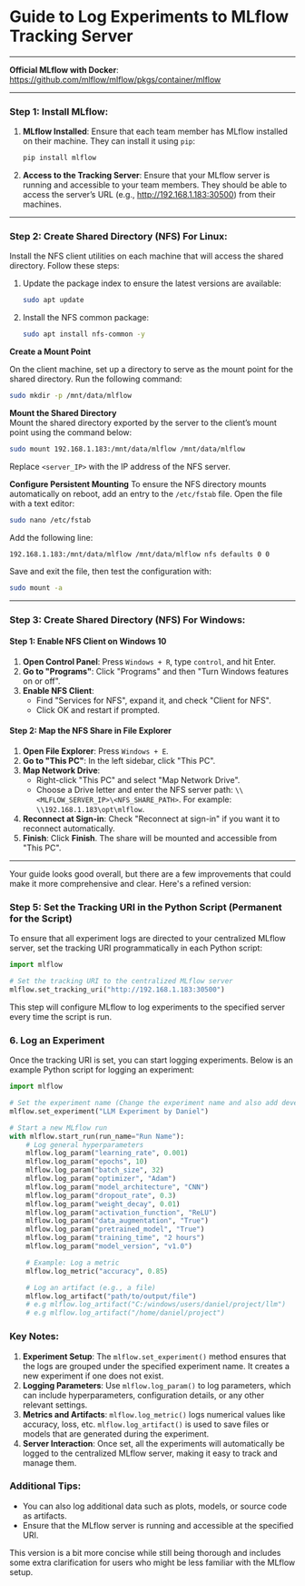 # Guide to Log Experiments to MLflow Tracking Server

---
**Official MLflow with Docker**: https://github.com/mlflow/mlflow/pkgs/container/mlflow

---

### Step 1: Install MLflow:

1. **MLflow Installed**: Ensure that each team member has MLflow installed on their machine. They can install it using `pip`:
   ```bash
   pip install mlflow
   ```

2. **Access to the Tracking Server**: Ensure that your MLflow server is running and accessible to your team members. They should be able to access the server’s URL (e.g., http://192.168.1.183:30500) from their machines.

---

### Step 2: Create Shared Directory (NFS) For Linux:

Install the NFS client utilities on each machine that will access the shared directory. Follow these steps:

1. Update the package index to ensure the latest versions are available:
   ```bash
   sudo apt update
   ```

2. Install the NFS common package:
   ```bash
   sudo apt install nfs-common -y
   ```

**Create a Mount Point**

On the client machine, set up a directory to serve as the mount point for the shared directory. Run the following command:  

```bash
sudo mkdir -p /mnt/data/mlflow
```

**Mount the Shared Directory**  
Mount the shared directory exported by the server to the client’s mount point using the command below:  

```bash
sudo mount 192.168.1.183:/mnt/data/mlflow /mnt/data/mlflow
```  

Replace `<server_IP>` with the IP address of the NFS server.

**Configure Persistent Mounting**
To ensure the NFS directory mounts automatically on reboot, add an entry to the `/etc/fstab` file. Open the file with a text editor:

```bash
sudo nano /etc/fstab
```

Add the following line:

```plaintext
192.168.1.183:/mnt/data/mlflow /mnt/data/mlflow nfs defaults 0 0
```

Save and exit the file, then test the configuration with:

```bash
sudo mount -a
```

---

### Step 3: Create Shared Directory (NFS) For Windows:

#### **Step 1: Enable NFS Client on Windows 10**
1. **Open Control Panel**: Press `Windows + R`, type `control`, and hit Enter.
2. **Go to "Programs"**: Click "Programs" and then "Turn Windows features on or off".
3. **Enable NFS Client**: 
   - Find "Services for NFS", expand it, and check "Client for NFS".
   - Click OK and restart if prompted.

#### **Step 2: Map the NFS Share in File Explorer**
1. **Open File Explorer**: Press `Windows + E`.
2. **Go to "This PC"**: In the left sidebar, click "This PC".
3. **Map Network Drive**: 
   - Right-click "This PC" and select "Map Network Drive".
   - Choose a Drive letter and enter the NFS server path: `\\<MLFLOW_SERVER_IP>\<NFS_SHARE_PATH>`. For example: `\\192.168.1.183\opt\mlflow`.
4. **Reconnect at Sign-in**: Check "Reconnect at sign-in" if you want it to reconnect automatically.
5. **Finish**: Click **Finish**. The share will be mounted and accessible from "This PC".

---

Your guide looks good overall, but there are a few improvements that could make it more comprehensive and clear. Here's a refined version:

### Step 5: Set the Tracking URI in the Python Script (Permanent for the Script)

To ensure that all experiment logs are directed to your centralized MLflow server, set the tracking URI programmatically in each Python script:

```python
import mlflow

# Set the tracking URI to the centralized MLflow server
mlflow.set_tracking_uri("http://192.168.1.183:30500")
```
This step will configure MLflow to log experiments to the specified server every time the script is run.

### 6. Log an Experiment

Once the tracking URI is set, you can start logging experiments. Below is an example Python script for logging an experiment:

```python
import mlflow

# Set the experiment name (Change the experiment name and also add developer name)
mlflow.set_experiment("LLM Experiment by Daniel")

# Start a new MLflow run
with mlflow.start_run(run_name="Run Name"):
    # Log general hyperparameters
    mlflow.log_param("learning_rate", 0.001)
    mlflow.log_param("epochs", 10)
    mlflow.log_param("batch_size", 32)
    mlflow.log_param("optimizer", "Adam")
    mlflow.log_param("model_architecture", "CNN")
    mlflow.log_param("dropout_rate", 0.3)
    mlflow.log_param("weight_decay", 0.01)
    mlflow.log_param("activation_function", "ReLU")
    mlflow.log_param("data_augmentation", "True")
    mlflow.log_param("pretrained_model", "True")
    mlflow.log_param("training_time", "2 hours")
    mlflow.log_param("model_version", "v1.0")

    # Example: Log a metric
    mlflow.log_metric("accuracy", 0.85)

    # Log an artifact (e.g., a file)
    mlflow.log_artifact("path/to/output/file")
    # e.g mlflow.log_artifact("C:/windows/users/daniel/project/llm")
    # e.g mlflow.log_artifact("/home/daniel/project")

```

### Key Notes:
1. **Experiment Setup**: The `mlflow.set_experiment()` method ensures that the logs are grouped under the specified experiment name. It creates a new experiment if one does not exist.
2. **Logging Parameters**: Use `mlflow.log_param()` to log parameters, which can include hyperparameters, configuration details, or any other relevant settings.
3. **Metrics and Artifacts**: `mlflow.log_metric()` logs numerical values like accuracy, loss, etc. `mlflow.log_artifact()` is used to save files or models that are generated during the experiment.
4. **Server Interaction**: Once set, all the experiments will automatically be logged to the centralized MLflow server, making it easy to track and manage them.

### Additional Tips:
- You can also log additional data such as plots, models, or source code as artifacts.
- Ensure that the MLflow server is running and accessible at the specified URI.

This version is a bit more concise while still being thorough and includes some extra clarification for users who might be less familiar with the MLflow setup.
